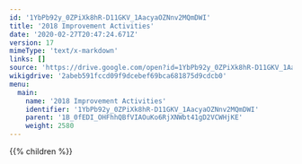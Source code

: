 ```yaml
---
id: '1YbPb92y_0ZPiXk8hR-D11GKV_1AacyaOZNnv2MQmDWI'
title: '2018 Improvement Activities'
date: '2020-02-27T20:47:24.671Z'
version: 17
mimeType: 'text/x-markdown'
links: []
source: 'https://drive.google.com/open?id=1YbPb92y_0ZPiXk8hR-D11GKV_1AacyaOZNnv2MQmDWI'
wikigdrive: '2abeb591fccd09f9dcebef69bca681875d9cdcb0'
menu:
  main:
    name: '2018 Improvement Activities'
    identifier: '1YbPb92y_0ZPiXk8hR-D11GKV_1AacyaOZNnv2MQmDWI'
    parent: '1B_0fEDI_OHFhhQBfVIAOuKo6RjXNWbt41gD2VCWHjKE'
    weight: 2580
---
```

{{% children %}}
